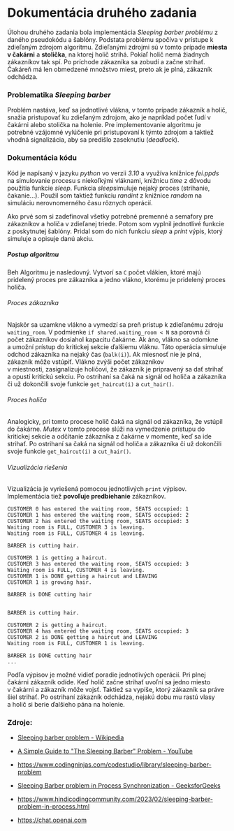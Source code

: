 # Dokumentácia druhého zadania

Úlohou druhého zadania bola implementácia *Sleeping barber problému* z daného
pseudokódu a šablóny. Podstata problému spočíva v prístupe k zdieľaným zdrojom algoritmu. Zdieľanými zdrojmi sú v tomto prípade **miesta v čakárni** a **stolička**, na ktorej holič strihá. Pokiaľ holič nemá žiadnych zákazníkov tak spí. Po príchode zákazníka sa zobudí a začne strihať. Čakáreň má len obmedzené množstvo miest, preto ak je plná, zákazník odchádza.

### Problematika *Sleeping barber*

Problém nastáva, keď sa jednotlivé vlákna, v tomto prípade zákazník a holič, snažia pristupovať ku zdieľaným zdrojom, ako je napríklad počet ľudí v čakárni alebo stolička na holenie. Pre implementovanie algoritmu je potrebné vzájomné vylúčenie pri pristupovaní k týmto zdrojom a taktiež vhodná signalizácia, aby sa predišlo zaseknutiu (*deadlock*).

### Dokumentácia kódu

Kód je napísaný v jazyku *python* vo verzii *3.10* a využíva knižnice *fei.ppds* na simulovanie procesu s niekoľkými vláknami, knižnicu *time* z dôvodu použitia funkcie *sleep*. Funkcia *sleep*simuluje nejaký proces (strihanie, čakanie...). Použil som taktiež funkciu *randint* z knižnice *random* na simuláciu nerovnomerného času rôznych operácií. <br>

Ako prvé som si zadefinoval všetky potrebné premenné a semafory pre zákazníkov a holiča v zdieľanej triede. Potom som vyplnil jednotlivé funkcie z poskytnutej šablóny. Pridal som do nich funkciu *sleep* a *print* výpis, ktorý simuluje a opisuje danú akciu.

##### Postup algoritmu

Beh Algoritmu je nasledovný. Vytvorí sa `C` počet vlákien, ktoré majú pridelený proces pre zákazníka a jedno vlákno, ktorému je pridelený proces holiča.

###### Proces zákazníka

Najskôr sa uzamkne vlákno a vymedzí sa preň prístup k zdieľanému zdroju `waiting_room`. V podmienke `if shared.waiting_room < N` sa porovná či počet zákazníkov dosiahol kapacitu čakárne. Ak áno, vlákno sa odomkne a umožní prístup do kritickej sekcie ďalšiemu vláknu. Táto operácia simuluje odchod zákazníka na nejaký čas (`balk(i)`). Ak miesnosť nie je plná, zákazník môže vstúpiť. Vlákno zvýši počet zákazníkov v miestnosti, zasignalizuje holičovi, že zákazník je pripravený sa dať strihať a opustí kritickú sekciu. Po ostrihaní sa čaká na signál od holiča a zákazníka či už dokončili svoje funkcie `get_haircut(i)` a `cut_hair()`.

###### Proces holiča

Analogicky, pri tomto procese holič čaká na signál od zákazníka, že vstúpil do čakárne. *Mutex* v tomto procese slúži na vymedzenie prístupu do kritickej sekcie a odčítanie zákazníka z čakárne v momente, keď sa ide strihať. Po ostrihaní sa čaká na signál od holiča a zákazníka či už dokončili svoje funkcie `get_haircut(i)` a `cut_hair()`.

###### Vizualizácia riešenia

Vizualizácia je vyriešená pomocou jednotlivých `print` výpisov. Implementácia tiež **povoľuje predbiehanie** zákazníkov.

```
CUSTOMER 0 has entered the waiting room, SEATS occupied: 1
CUSTOMER 1 has entered the waiting room, SEATS occupied: 2
CUSTOMER 2 has entered the waiting room, SEATS occupied: 3
Waiting room is FULL, CUSTOMER 3 is leaving.
Waiting room is FULL, CUSTOMER 4 is leaving.

BARBER is cutting hair.

CUSTOMER 1 is getting a haircut.
CUSTOMER 3 has entered the waiting room, SEATS occupied: 3
Waiting room is FULL, CUSTOMER 4 is leaving.
CUSTOMER 1 is DONE getting a haircut and LEAVING
CUSTOMER 1 is growing hair.

BARBER is DONE cutting hair


BARBER is cutting hair.

CUSTOMER 2 is getting a haircut.
CUSTOMER 4 has entered the waiting room, SEATS occupied: 3
CUSTOMER 2 is DONE getting a haircut and LEAVING
Waiting room is FULL, CUSTOMER 1 is leaving.

BARBER is DONE cutting hair
...
```

Podľa výpisov je možné vidieť poradie jednotlivých operácií. Pri plnej čakárni zákazník odíde. Keď holič začne strihať uvoľní sa jedno miesto v čakárni a zákazník môže vojsť. Taktiež sa vypíše, ktorý zákazník sa práve šiel strihať. Po ostrihaní zákazník odchádza, nejakú dobu mu rastú vlasy a holič si berie ďalšieho pána na holenie.

### Zdroje:

- [Sleeping barber problem - Wikipedia](https://en.wikipedia.org/wiki/Sleeping_barber_problem)

- [A Simple Guide to &quot;The Sleeping Barber&quot; Problem - YouTube](https://www.youtube.com/watch?v=cArBsUK1ufQ&ab_channel=EliTadeo)

- https://www.codingninjas.com/codestudio/library/sleeping-barber-problem

- [Sleeping Barber problem in Process Synchronization - GeeksforGeeks](https://www.geeksforgeeks.org/sleeping-barber-problem-in-process-synchronization/)

- https://www.hindicodingcommunity.com/2023/02/sleeping-barber-problem-in-process.html

- https://chat.openai.com
